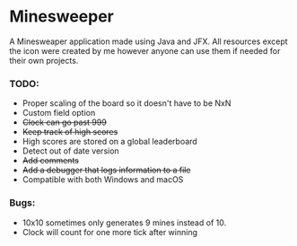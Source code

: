 # Minesweeper

A Minesweaper application made using Java and JFX. 
All resources except the icon were created by me however anyone can use them if needed for their own projects.

### TODO:
* Proper scaling of the board so it doesn't have to be NxN
* Custom field option
* ~~Clock can go past 999~~
* ~~Keep track of high scores~~
* High scores are stored on a global leaderboard
* Detect out of date version
* ~~Add comments~~
* ~~Add a debugger that logs information to a file~~
* Compatible with both Windows and macOS

### Bugs:
* 10x10 sometimes only generates 9 mines instead of 10.
* Clock will count for one more tick after winning
